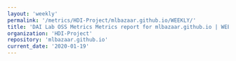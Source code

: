 ```yaml
---
layout: 'weekly'
permalink: '/metrics/HDI-Project/mlbazaar.github.io/WEEKLY/'
title: 'DAI Lab OSS Metrics Metrics report for mlbazaar.github.io | WEEKLY-REPORT-2020-01-19'
organization: 'HDI-Project'
repository: 'mlbazaar.github.io'
current_date: '2020-01-19'
---
```

